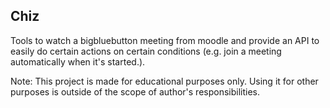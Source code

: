 ## Chiz
Tools to watch a bigbluebutton meeting from moodle and provide an API to easily do certain actions on certain conditions (e.g. join a meeting automatically when it's started.).


Note: This project is made for educational purposes only. Using it for other purposes is outside of the scope of author's responsibilities.


